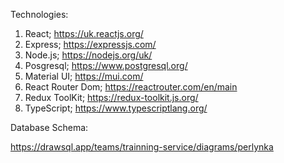 Technologies:

1. React; https://uk.reactjs.org/
2. Express; https://expressjs.com/
3. Node.js; https://nodejs.org/uk/
4. Posgresql; https://www.postgresql.org/
5. Material UI; https://mui.com/
6. React Router Dom; https://reactrouter.com/en/main
7. Redux ToolKit; https://redux-toolkit.js.org/
8. TypeScript; https://www.typescriptlang.org/

Database Schema:

https://drawsql.app/teams/trainning-service/diagrams/perlynka
